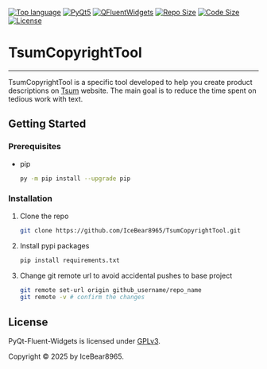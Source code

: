 [![Top language][GitHub top language]][Python-url]
[![PyQt5][PyQt5-shield]][PyQt5-url]
[![QFluentWidgets][QFluentWidget-shield]][QFluentWidgets-url]
[![Repo Size][Repo Size]]()
[![Code Size][Code Size]]()
[![License][License-shield]][License-url]

# TsumCopyrightTool

---
TsumCopyrightTool is a specific tool developed to help you create product descriptions on [Tsum][Tsum-url] website.
The main goal is to reduce the time spent on tedious work with text.

<!-- GETTING STARTED -->
## Getting Started

### Prerequisites
* pip
  ```sh
  py -m pip install --upgrade pip
  ```

### Installation


1. Clone the repo
   ```sh
   git clone https://github.com/IceBear8965/TsumCopyrightTool.git
   ```
2. Install pypi packages
   ```sh
   pip install requirements.txt
   ```
3. Change git remote url to avoid accidental pushes to base project
   ```sh
   git remote set-url origin github_username/repo_name
   git remote -v # confirm the changes
   ```
## License
PyQt-Fluent-Widgets is licensed under [GPLv3](./LICENSE). 

Copyright © 2025 by IceBear8965.


<!-- MARKDOWN LINKS & IMAGES -->
<!-- https://www.markdownguide.org/basic-syntax/#reference-style-links -->
[Repo Url]: https://github.com/IceBear8965/TsumCopyrightTool.git

[GitHub top language]: https://img.shields.io/github/languages/top/IceBear8965/TsumCopyrightTool?logo=python&logoColor=%23fff&labelColor=%23e4a904&color=%232b7af1&style=for-the-badge
[Python-url]: https://www.python.org/
[PyQt5-shield]: https://img.shields.io/badge/5.15-black?logo=qt&logoColor=%23fff&label=PyQt5&labelColor=%232cde85&style=for-the-badge
[PyQt5-url]:https://www.qt.io/qt-for-python
[QFluentWidget-shield]: https://img.shields.io/badge/1.7.5-white?style=for-the-badge&label=QFluentWidgets&labelColor=%23fff&color=%230766a5
[QFluentWidgets-url]: https://qfluentwidgets.com/
[Repo Size]: https://img.shields.io/github/repo-size/IceBear8965/TsumCopyrightTool?logo=github&logoColor=%23fff&color=%2332b336&style=for-the-badge
[Code Size]: https://img.shields.io/github/languages/code-size/IceBear8965/TsumCopyrightTool?logo=github&logoColor=%23fff&color=%2332b336&style=for-the-badge
[License-shield]: https://img.shields.io/github/license/IceBear8965/TsumCopyrightTool?style=for-the-badge&logo=gnu&logoColor=%23fff&color=%23a32d2a

[License-url]: https://www.gnu.org/licenses/gpl-3.0.en.html

[Tsum-url]: https://tsum.ua/